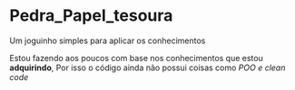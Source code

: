 # Pedra_Papel_tesoura
 Um joguinho simples para aplicar os conhecimentos

Estou fazendo aos poucos com base nos conhecimentos que estou **adquirindo**,
Por isso o código ainda não possui coisas como *POO e clean code*
